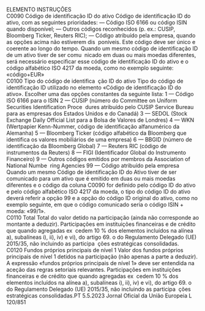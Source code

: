  
ELEMENTO  INSTRUÇÕES  
C0090  Código de identificação ID do 
ativo  Código de identificação ID do ativo, com as seguintes prioridades: 
— Código ISO 6166 ou código ISIN quando disponível; 
— Outros códigos reconhecidos (p. ex.: CUSIP, Bloomberg Ticker, Reuters RIC); 
— Código atribuído pela empresa, quando as opções acima não estiverem dis ­
poníveis. Este código deve ser único e coerente ao longo do tempo. 
Quando um mesmo código de identificação ID de um ativo tiver de ser comu ­
nicado em duas ou mais moedas diferentes, será necessário especificar esse código 
de identificação ID do ativo e o código alfabético ISO 4217 da moeda, como no 
exemplo seguinte: «código+EUR»  
C0100  Tipo do código de identifica ­
ção ID do ativo  Tipo do código de identificação ID utilizado no elemento «Código de identificação 
ID do ativo». Escolher uma das opções constantes da seguinte lista: 
1 — Código ISO 6166 para o ISIN 
2 — CUSIP (número do Committee on Uniform Securities Identification Proce ­
dures atribuído pelo CUSIP Service Bureau para as empresas dos Estados Unidos e 
do Canadá) 
3 — SEDOL (Stock Exchange Daily Official List para a Bolsa de Valores de 
Londres) 
4 — WKN (Wertpapier Kenn-Nummer, código de identificação alfanumérico da 
Alemanha) 
5 — Bloomberg Ticker (código alfabético da Bloomberg que identifica os valores 
mobiliários de uma empresa) 
6 — BBGID (número de identificação da Bloomberg Global) 
7 — Reuters RIC (código de instrumentos da Reuters) 
8 — FIGI (Identificador Global do Instrumento Financeiro) 
9 — Outros códigos emitidos por membros da Association of National Numbe ­
ring Agencies 
99 — Código atribuído pela empresa 
Quando um mesmo Código de identificação ID do Ativo tiver de ser comunicado 
para um ativo que é emitido em duas ou mais moedas diferentes e o código da 
coluna C0090 for definido pelo código ID do ativo e pelo código alfabético ISO 
4217 da moeda, o tipo do código ID do ativo deverá referir a opção 99 e a opção 
do código ID original do ativo, como no exemplo seguinte, em que o código 
comunicado seria o código ISIN + moeda: «99/1».  
C0110  Total  Total do valor detido na participação (ainda não corresponde ao montante a 
deduzir). 
Participações em instituições financeiras e de crédito que quando agregadas ex ­
cedem 10 % dos elementos incluídos na alínea a), subalíneas i), ii), iv) e vi), do 
artigo 69.  o do Regulamento Delegado (UE) 2015/35, não incluindo as participa ­
ções estratégicas consolidadas.  
C0120  Fundos próprios principais de 
nível 1  Valor dos fundos próprios principais de nível 1 detidos na participação (não 
apenas a parte a deduzir). 
A expressão «fundos próprios principais de nível 1» deve ser entendida na aceção 
das regras setoriais relevantes. 
Participações em instituições financeiras e de crédito que quando agregadas ex ­
cedem 10 % dos elementos incluídos na alínea a), subalíneas i), ii), iv) e vi), do 
artigo 69.  o do Regulamento Delegado (UE) 2015/35, não incluindo as participa ­
ções estratégicas consolidadas.PT  5.5.2023 Jornal Oficial da União Europeia L 120/851